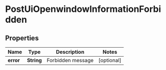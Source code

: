 
# PostUiOpenwindowInformationForbidden

## Properties
Name | Type | Description | Notes
------------ | ------------- | ------------- | -------------
**error** | **String** | Forbidden message |  [optional]



